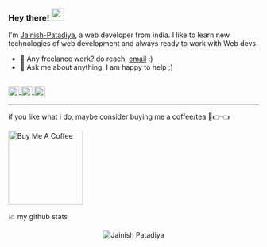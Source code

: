 ### Hey there! <img src="https://media.giphy.com/media/hvRJCLFzcasrR4ia7z/giphy.gif" width="25px">
I'm [Jainish-Patadiya](https://github.com/Jainish-Patadiya/), a web developer from india. I like to learn new technologies of web development and always ready to work with Web devs.





- 💼 Any freelance work? do reach, [email](mailto:jainishpatadiya2644@gmail.com) :)
- 💬 Ask me about anything, I am happy to help ;)


<br/>


<a href="https://www.instagram.com/__jainish__25/">
  <img align="center" alt="Jainish's Instagram" width="22px" src="https://raw.githubusercontent.com/hussainweb/hussainweb/main/icons/instagram.png" />
</a>

<a href="https://twitter.com/JainishPatadiya">
  <img align="center" alt="Jainish Patadiya | Twitter" width="22px" src="https://raw.githubusercontent.com/peterthehan/peterthehan/master/assets/twitter.svg" />
</a>
<a href="https://www.linkedin.com/in/jainish-patadiya-a11b94168/">
  <img align="center" alt="Jainish's LinkedIN" width="22px" src="https://raw.githubusercontent.com/peterthehan/peterthehan/master/assets/linkedin.svg" />
</a>



<br/>

<hr>

if you like what i do, maybe consider buying me a coffee/tea 🥺👉👈

<a href="https://www.buymeacoffee.com/lalandesai" target="_blank"><img src="https://cdn.buymeacoffee.com/buttons/v2/default-red.png" alt="Buy Me A Coffee" width="150" ></a>



📈 my github stats

<p align="center"> <img src="https://github-readme-stats.vercel.app/api?username=Jainish-Patadiya&show_icons=true&theme=gotham" alt="Jainish Patadiya" />
